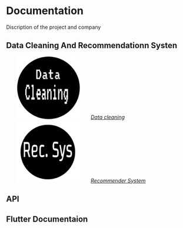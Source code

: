 # Documentation 

Discription of the project and company 

## Data Cleaning And  Recommendationn Systen 

<!--<img src='./images/dataclean.jpg' alt.../> -->

<p float="center">

 [<img src="./images/dataclean.png" width="170"  hspace="30" title="Data Cleaning" /><em>Data cleaning</em>](./pages/dataclean.md)
[<img src="./images/recsys.png" width="170"  hspace="30" title="Recommender System"/><em>Recommender  System</em>](about.gitlab.com)
 
</p>

## API

## Flutter Documentaion 